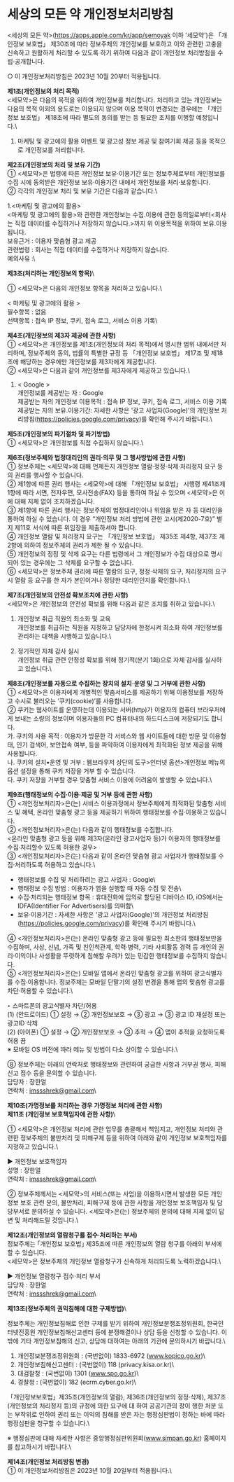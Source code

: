 # 세상의 모든 약 개인정보처리방침
<세상의 모든 약>(https://apps.apple.com/kr/app/semoyak 이하 '세모약')은 「개인정보 보호법」 제30조에 따라 정보주체의 개인정보를 보호하고 이와 관련한 고충을 신속하고 원활하게 처리할 수 있도록 하기 위하여 다음과 같이 개인정보 처리방침을 수립·공개합니다.

○ 이 개인정보처리방침은 2023년 10월 20부터 적용됩니다.

**제1조(개인정보의 처리 목적)**\
<세모약>은 다음의 목적을 위하여 개인정보를 처리합니다. 처리하고 있는 개인정보는 다음의 목적 이외의 용도로는 이용되지 않으며 이용 목적이 변경되는 경우에는 「개인정보 보호법」 제18조에 따라 별도의 동의를 받는 등 필요한 조치를 이행할 예정입니다.\

1. 마케팅 및 광고에의 활용
이벤트 및 광고성 정보 제공 및 참여기회 제공 등을 목적으로 개인정보를 처리합니다.

**제2조(개인정보의 처리 및 보유 기간)**\
① <세모약>은 법령에 따른 개인정보 보유·이용기간 또는 정보주체로부터 개인정보를 수집 시에 동의받은 개인정보 보유·이용기간 내에서 개인정보를 처리·보유합니다.\
② 각각의 개인정보 처리 및 보유 기간은 다음과 같습니다.\

1.<마케팅 및 광고에의 활용>\
<마케팅 및 광고에의 활용>와 관련한 개인정보는 수집.이용에 관한 동의일로부터<회사는 직접 데이터를 수집하거나 저장하지 않습니다.>까지 위 이용목적을 위하여 보유.이용됩니다.\
보유근거 : 이용자 맞춤형 광고 제공\
관련법령 : 회사는 직접 데이터를 수집하거나 저장하지 않습니다.\
예외사유 :\

**제3조(처리하는 개인정보의 항목)**\

① <세모약>은 다음의 개인정보 항목을 처리하고 있습니다.\

< 마케팅 및 광고에의 활용 >\
필수항목 : 없음\
선택항목 : 접속 IP 정보, 쿠키, 접속 로그, 서비스 이용 기록\

**제4조(개인정보의 제3자 제공에 관한 사항)**\
① <세모약>은 개인정보를 제1조(개인정보의 처리 목적)에서 명시한 범위 내에서만 처리하며, 정보주체의 동의, 법률의 특별한 규정 등 「개인정보 보호법」 제17조 및 제18조에 해당하는 경우에만 개인정보를 제3자에게 제공합니다.\
② <세모약>은 다음과 같이 개인정보를 제3자에게 제공하고 있습니다.\

1. < Google >\
개인정보를 제공받는 자 : Google\
제공받는 자의 개인정보 이용목적 : 접속 IP 정보, 쿠키, 접속 로그, 서비스 이용 기록\
제공받는 자의 보유.이용기간: 자세한 사항은 '광고 사업자(Google)'의 개인정보 처리방침(https://policies.google.com/privacy)를 확인해 주시기 바랍니다.\


**제5조(개인정보의 파기절차 및 파기방법)**\
① <세모약>은 개인정보를 직접 수집하지 않습니다.\

**제6조(정보주체와 법정대리인의 권리·의무 및 그 행사방법에 관한 사항)**\
① 정보주체는 <세모약>에 대해 언제든지 개인정보 열람·정정·삭제·처리정지 요구 등의 권리를 행사할 수 있습니다.\
② 제1항에 따른 권리 행사는 <세모약>에 대해 「개인정보 보호법」 시행령 제41조제1항에 따라 서면, 전자우편, 모사전송(FAX) 등을 통하여 하실 수 있으며 <세모약>은 이에 대해 지체 없이 조치하겠습니다.\
③ 제1항에 따른 권리 행사는 정보주체의 법정대리인이나 위임을 받은 자 등 대리인을 통하여 하실 수 있습니다. 이 경우 “개인정보 처리 방법에 관한 고시(제2020-7호)” 별지 제11호 서식에 따른 위임장을 제출하셔야 합니다.\
④ 개인정보 열람 및 처리정지 요구는 「개인정보 보호법」 제35조 제4항, 제37조 제2항에 의하여 정보주체의 권리가 제한 될 수 있습니다.\
⑤ 개인정보의 정정 및 삭제 요구는 다른 법령에서 그 개인정보가 수집 대상으로 명시되어 있는 경우에는 그 삭제를 요구할 수 없습니다.\
⑥ <세모약>은 정보주체 권리에 따른 열람의 요구, 정정·삭제의 요구, 처리정지의 요구 시 열람 등 요구를 한 자가 본인이거나 정당한 대리인인지를 확인합니다.\

**제7조(개인정보의 안전성 확보조치에 관한 사항)**\
<세모약>은 개인정보의 안전성 확보를 위해 다음과 같은 조치를 취하고 있습니다.\

1. 개인정보 취급 직원의 최소화 및 교육\
개인정보를 취급하는 직원을 지정하고 담당자에 한정시켜 최소화 하여 개인정보를 관리하는 대책을 시행하고 있습니다.\

2. 정기적인 자체 감사 실시\
개인정보 취급 관련 안정성 확보를 위해 정기적(분기 1회)으로 자체 감사를 실시하고 있습니다.\

**제8조(개인정보를 자동으로 수집하는 장치의 설치·운영 및 그 거부에 관한 사항)**\
① <세모약>은 이용자에게 개별적인 맞춤서비스를 제공하기 위해 이용정보를 저장하고 수시로 불러오는 ‘쿠키(cookie)’를 사용합니다.\
② 쿠키는 웹사이트를 운영하는데 이용되는 서버(http)가 이용자의 컴퓨터 브라우저에게 보내는 소량의 정보이며 이용자들의 PC 컴퓨터내의 하드디스크에 저장되기도 합니다.\
가. 쿠키의 사용 목적 : 이용자가 방문한 각 서비스와 웹 사이트들에 대한 방문 및 이용형태, 인기 검색어, 보안접속 여부, 등을 파악하여 이용자에게 최적화된 정보 제공을 위해 사용됩니다.\
나. 쿠키의 설치•운영 및 거부 : 웹브라우저 상단의 도구>인터넷 옵션>개인정보 메뉴의 옵션 설정을 통해 쿠키 저장을 거부 할 수 있습니다.\
다. 쿠키 저장을 거부할 경우 맞춤형 서비스 이용에 어려움이 발생할 수 있습니다.\

**제9조(행태정보의 수집·이용·제공 및 거부 등에 관한 사항)**\
① <개인정보처리자>은(는) 서비스 이용과정에서 정보주체에게 최적화된 맞춤형 서비스 및 혜택, 온라인 맞춤형 광고 등을 제공하기 위하여 행태정보를 수집·이용하고 있습니다.\
② <개인정보처리자>은(는) 다음과 같이 행태정보를 수집합니다.\
<온라인 맞춤형 광고 등을 위해 제3자(온라인 광고사업자 등)가 이용자의 행태정보를 수집·처리할수 있도록 허용한 경우>\
③ <개인정보처리자>은(는) 다음과 같이 온라인 맞춤형 광고 사업자가 행태정보를 수집·처리하도록 허용하고 있습니다.\
- 행태정보를 수집 및 처리하려는 광고 사업자 : Google\
- 행태정보 수집 방법 : 이용자가 앱을 실행할 때 자동 수집 및 전송\
- 수집·처리되는 행태정보 항목 : 휴대전화에 임의로 할당된 디바이스 ID, iOS에서는 IDFA(Identifier For Advertisers)를 의미함\
- 보유·이용기간 : 자세한 사항은 '광고 사업자(Google)'의 개인정보 처리방침(https://policies.google.com/privacy)를 확인해 주시기 바랍니다.\

④ <개인정보처리자>은(는) 온라인 맞춤형 광고 등에 필요한 최소한의 행태정보만을 수집하며, 사상, 신념, 가족 및 친인척관계, 학력·병력, 기타 사회활동 경력 등 개인의 권리·이익이나 사생활을 뚜렷하게 침해할 우려가 있는 민감한 행태정보를 수집하지 않습니다.\
⑤ <개인정보처리자>은(는) 모바일 앱에서 온라인 맞춤형 광고를 위하여 광고식별자를 수집·이용합니다. 정보주체는 모바일 단말기의 설정 변경을 통해 앱의 맞춤형 광고를 차단·허용할 수 있습니다.\

‣ 스마트폰의 광고식별자 차단/허용\
(1) (안드로이드) ① 설정 → ② 개인정보보호 → ③ 광고 → ③ 광고 ID 재설정 또는 광고ID 삭제\
(2) (아이폰) ① 설정 → ② 개인정보보호 → ③ 추적 → ④ 앱이 추적을 요청하도록 허용 끔\
※ 모바일 OS 버전에 따라 메뉴 및 방법이 다소 상이할 수 있습니다.\

⑧ 정보주체는 아래의 연락처로 행태정보와 관련하여 궁금한 사항과 거부권 행사, 피해 신고 접수 등을 문의할 수 있습니다.\
담당자 : 장한얼\
연락처 : imssshrek@gmail.com\

**제10조(가명정보를 처리하는 경우 가명정보 처리에 관한 사항)**\
**제11조 (개인정보 보호책임자에 관한 사항)**\

① <세모약>은 개인정보 처리에 관한 업무를 총괄해서 책임지고, 개인정보 처리와 관련한 정보주체의 불만처리 및 피해구제 등을 위하여 아래와 같이 개인정보 보호책임자를 지정하고 있습니다.\

▶ 개인정보 보호책임자\
성명 : 장한얼\
연락처 : imssshrek@gmail.com\

② 정보주체께서는 <세모약>의 서비스(또는 사업)을 이용하시면서 발생한 모든 개인정보 보호 관련 문의, 불만처리, 피해구제 등에 관한 사항을 개인정보 보호책임자 및 담당부서로 문의하실 수 있습니다. <세모약>은(는) 정보주체의 문의에 대해 지체 없이 답변 및 처리해드릴 것입니다.\

**제12조(개인정보의 열람청구를 접수·처리하는 부서)**\
정보주체는 ｢개인정보 보호법｣ 제35조에 따른 개인정보의 열람 청구를 아래의 부서에 할 수 있습니다.\
<세모약>은 정보주체의 개인정보 열람청구가 신속하게 처리되도록 노력하겠습니다.\

▶ 개인정보 열람청구 접수·처리 부서\
담당자 : 장한얼\
연락처 : imssshrek@gmail.com\

**제13조(정보주체의 권익침해에 대한 구제방법)**\

정보주체는 개인정보침해로 인한 구제를 받기 위하여 개인정보분쟁조정위원회, 한국인터넷진흥원 개인정보침해신고센터 등에 분쟁해결이나 상담 등을 신청할 수 있습니다. 이 밖에 기타 개인정보침해의 신고, 상담에 대하여는 아래의 기관에 문의하시기 바랍니다.\

1. 개인정보분쟁조정위원회 : (국번없이) 1833-6972 (www.kopico.go.kr)\
2. 개인정보침해신고센터 : (국번없이) 118 (privacy.kisa.or.kr)\
3. 대검찰청 : (국번없이) 1301 (www.spo.go.kr)\
4. 경찰청 : (국번없이) 182 (ecrm.cyber.go.kr)\

「개인정보보호법」제35조(개인정보의 열람), 제36조(개인정보의 정정·삭제), 제37조(개인정보의 처리정지 등)의 규정에 의한 요구에 대 하여 공공기관의 장이 행한 처분 또는 부작위로 인하여 권리 또는 이익의 침해를 받은 자는 행정심판법이 정하는 바에 따라 행정심판을 청구할 수 있습니다.\

※ 행정심판에 대해 자세한 사항은 중앙행정심판위원회(www.simpan.go.kr) 홈페이지를 참고하시기 바랍니다.\

**제14조(개인정보 처리방침 변경)**\
① 이 개인정보처리방침은 2023년 10월 20일부터 적용됩니다.\
